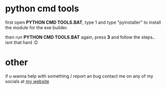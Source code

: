 # python cmd tools

first open **PYTHON CMD TOOLS.BAT**, type 1 and type "pyinstaller" to install the module for the exe builder.

then run **PYTHON CMD TOOLS.BAT** again, press **3** and follow the steps.. isnt that hard :D


# other
if u wanna help with something / report an bug contact me on any of my socials at [my website](https://thijke.nl)

